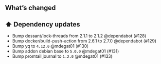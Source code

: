## What’s changed
## ⬆️ Dependency updates

- Bump dessant/lock-threads from 2.1.1 to 2.1.2 @dependabot (#128)
- Bump docker/build-push-action from 2.6.1 to 2.7.0 @dependabot (#129)
- Bump yq to `4.12.0` @mdegat01 (#130)
- Bump addon debian base to `5.0.0` @mdegat01 (#131)
- Bump promtail journal to `1.2.0` @mdegat01 (#133)
